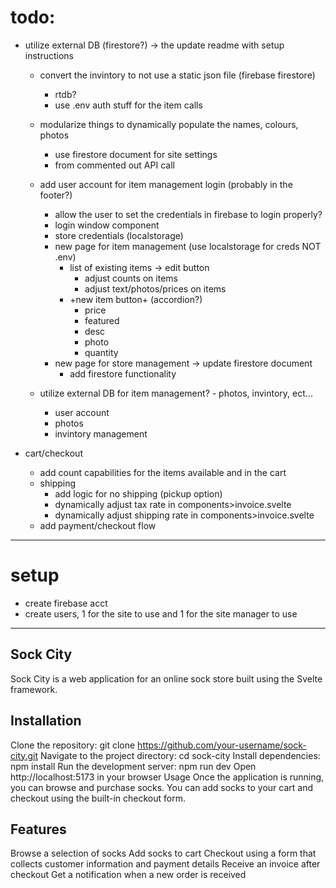 # todo:

- utilize external DB (firestore?) -> the update readme with setup instructions
    - convert the invintory to not use a static json file (firebase firestore)
        - rtdb?
        - use .env auth stuff for the item calls
    - modularize things to dynamically populate the names, colours, photos
        - use firestore document for site settings
        - from commented out API call
    - add user account for item management login (probably in the footer?)
        - allow the user to set the credentials in firebase to login properly? 
        - login window component
        - store credentials (localstorage)
        - new page for item management (use localstorage for creds NOT .env)
            - list of existing items -> edit button
                - adjust counts on items
                - adjust text/photos/prices on items
            - +new item button+ (accordion?)
                - price
                - featured
                - desc
                - photo
                - quantity
        - new page for store management -> update firestore document
            - add firestore functionality

    - utilize external DB for item management? - photos, invintory, ect...
        - user account
        - photos
        - invintory management

- cart/checkout
    - add count capabilities for the items available and in the cart
    - shipping
        - add logic for no shipping (pickup option)
        - dynamically adjust tax rate in components>invoice.svelte
        - dynamically adjust shipping rate in components>invoice.svelte
    - add payment/checkout flow
---
# setup

- create firebase acct
- create users, 1 for the site to use and 1 for the site manager to use

--- 
## Sock City
Sock City is a web application for an online sock store built using the Svelte framework.

## Installation
Clone the repository: git clone https://github.com/your-username/sock-city.git
Navigate to the project directory: cd sock-city
Install dependencies: npm install
Run the development server: npm run dev
Open http://localhost:5173 in your browser
Usage
Once the application is running, you can browse and purchase socks. You can add socks to your cart and checkout using the built-in checkout form.

## Features
Browse a selection of socks
Add socks to cart
Checkout using a form that collects customer information and payment details
Receive an invoice after checkout
Get a notification when a new order is received
